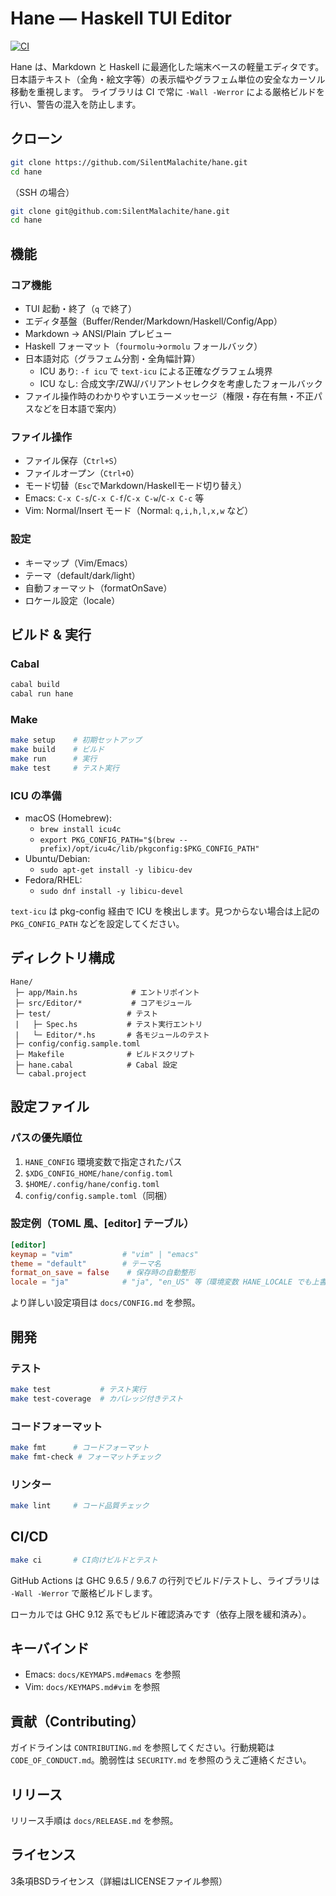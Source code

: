 # Hane — Haskell TUI Editor

[![CI](https://github.com/SilentMalachite/hane/actions/workflows/ci.yml/badge.svg)](https://github.com/SilentMalachite/hane/actions/workflows/ci.yml)

Hane は、Markdown と Haskell に最適化した端末ベースの軽量エディタです。日本語テキスト（全角・絵文字等）の表示幅やグラフェム単位の安全なカーソル移動を重視します。
ライブラリは CI で常に `-Wall -Werror` による厳格ビルドを行い、警告の混入を防止します。

## クローン

```bash
git clone https://github.com/SilentMalachite/hane.git
cd hane
```

（SSH の場合）

```bash
git clone git@github.com:SilentMalachite/hane.git
cd hane
```

## 機能

### コア機能
- TUI 起動・終了（`q` で終了）
- エディタ基盤（Buffer/Render/Markdown/Haskell/Config/App）
- Markdown → ANSI/Plain プレビュー
- Haskell フォーマット（`fourmolu`→`ormolu` フォールバック）
- 日本語対応（グラフェム分割・全角幅計算）
  - ICU あり: `-f icu` で `text-icu` による正確なグラフェム境界
  - ICU なし: 合成文字/ZWJ/バリアントセレクタを考慮したフォールバック
 - ファイル操作時のわかりやすいエラーメッセージ（権限・存在有無・不正パスなどを日本語で案内）

### ファイル操作
- ファイル保存（`Ctrl+S`）
- ファイルオープン（`Ctrl+O`）
- モード切替（`Esc`でMarkdown/Haskellモード切り替え）
 - Emacs: `C-x C-s`/`C-x C-f`/`C-x C-w`/`C-x C-c` 等
 - Vim: Normal/Insert モード（Normal: `q,i,h,l,x,w` など）

### 設定
- キーマップ（Vim/Emacs）
- テーマ（default/dark/light）
- 自動フォーマット（formatOnSave）
- ロケール設定（locale）

## ビルド & 実行

### Cabal

```bash
cabal build
cabal run hane
```

### Make

```bash
make setup    # 初期セットアップ
make build    # ビルド
make run      # 実行
make test     # テスト実行
```

### ICU の準備
- macOS (Homebrew):
  - `brew install icu4c`
  - `export PKG_CONFIG_PATH="$(brew --prefix)/opt/icu4c/lib/pkgconfig:$PKG_CONFIG_PATH"`
- Ubuntu/Debian:
  - `sudo apt-get install -y libicu-dev`
- Fedora/RHEL:
  - `sudo dnf install -y libicu-devel`

`text-icu` は pkg-config 経由で ICU を検出します。見つからない場合は上記の `PKG_CONFIG_PATH` などを設定してください。

## ディレクトリ構成

```
Hane/
 ├─ app/Main.hs            # エントリポイント
 ├─ src/Editor/*           # コアモジュール
 ├─ test/                 # テスト
 |   ├─ Spec.hs           # テスト実行エントリ
 |   └─ Editor/*.hs       # 各モジュールのテスト
 ├─ config/config.sample.toml
 ├─ Makefile              # ビルドスクリプト
 ├─ hane.cabal            # Cabal 設定
 └─ cabal.project
```

## 設定ファイル

### パスの優先順位
1. `HANE_CONFIG` 環境変数で指定されたパス
2. `$XDG_CONFIG_HOME/hane/config.toml`
3. `$HOME/.config/hane/config.toml`
4. `config/config.sample.toml`（同梱）

### 設定例（TOML 風、[editor] テーブル）
```toml
[editor]
keymap = "vim"           # "vim" | "emacs"
theme = "default"        # テーマ名
format_on_save = false    # 保存時の自動整形
locale = "ja"            # "ja", "en_US" 等（環境変数 HANE_LOCALE でも上書き可）
```

より詳しい設定項目は `docs/CONFIG.md` を参照。

## 開発

### テスト
```bash
make test           # テスト実行
make test-coverage  # カバレッジ付きテスト
```

### コードフォーマット
```bash
make fmt      # コードフォーマット
make fmt-check # フォーマットチェック
```

### リンター
```bash
make lint     # コード品質チェック
```

## CI/CD

```bash
make ci       # CI向けビルドとテスト
```

GitHub Actions は GHC 9.6.5 / 9.6.7 の行列でビルド/テストし、ライブラリは `-Wall -Werror` で厳格ビルドします。

ローカルでは GHC 9.12 系でもビルド確認済みです（依存上限を緩和済み）。

## キーバインド

- Emacs: `docs/KEYMAPS.md#emacs` を参照
- Vim: `docs/KEYMAPS.md#vim` を参照

## 貢献（Contributing）

ガイドラインは `CONTRIBUTING.md` を参照してください。行動規範は `CODE_OF_CONDUCT.md`。脆弱性は `SECURITY.md` を参照のうえご連絡ください。

## リリース

リリース手順は `docs/RELEASE.md` を参照。

## ライセンス
3条項BSDライセンス（詳細はLICENSEファイル参照）
